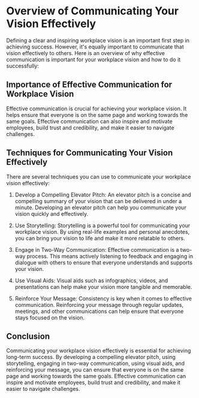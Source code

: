 Overview of Communicating Your Vision Effectively
================================================

Defining a clear and inspiring workplace vision is an important first step in achieving success. However, it's equally important to communicate that vision effectively to others. Here is an overview of why effective communication is important for your workplace vision and how to do it successfully:

## Importance of Effective Communication for Workplace Vision

Effective communication is crucial for achieving your workplace vision. It helps ensure that everyone is on the same page and working towards the same goals. Effective communication can also inspire and motivate employees, build trust and credibility, and make it easier to navigate challenges.

## Techniques for Communicating Your Vision Effectively

There are several techniques you can use to communicate your workplace vision effectively:

1. Develop a Compelling Elevator Pitch: An elevator pitch is a concise and compelling summary of your vision that can be delivered in under a minute. Developing an elevator pitch can help you communicate your vision quickly and effectively.

2. Use Storytelling: Storytelling is a powerful tool for communicating your workplace vision. By using real-life examples and personal anecdotes, you can bring your vision to life and make it more relatable to others.

3. Engage in Two-Way Communication: Effective communication is a two-way process. This means actively listening to feedback and engaging in dialogue with others to ensure that everyone understands and supports your vision.

4. Use Visual Aids: Visual aids such as infographics, videos, and presentations can help make your vision more tangible and memorable.

5. Reinforce Your Message: Consistency is key when it comes to effective communication. Reinforcing your message through regular updates, meetings, and other communications can help ensure that everyone stays focused on the vision.

Conclusion
----------

Communicating your workplace vision effectively is essential for achieving long-term success. By developing a compelling elevator pitch, using storytelling, engaging in two-way communication, using visual aids, and reinforcing your message, you can ensure that everyone is on the same page and working towards the same goals. Effective communication can inspire and motivate employees, build trust and credibility, and make it easier to navigate challenges.
